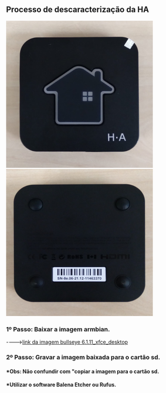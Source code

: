 ## Processo de descaracterização da HA
<img src="https://github.com/renanBatalha/tv_box_imagens/blob/main/amlogic_ha_frontal.jpeg" height= 400 width=400> <img src = "https://github.com/renanBatalha/tv_box_imagens/blob/main/amlogic_ha_traseira.jpeg" height= 400 width=400>

### 1º Passo: Baixar a imagem armbian.
      
  
----><a href="https://armbian.hosthatch.com/archive/aml-s9xx-box/archive/Armbian_23.02.2_Aml-s9xx-box_bullseye_current_6.1.11_xfce_desktop.img.xz">link da imagem bullseye 6.1.11_xfce_desktop<a>


### 2º Passo: Gravar a imagem baixada para o cartão sd.
#### *Obs: Não confundir com "copiar a imagem para o cartão sd.
#### *Utilizar o software Balena Etcher ou Rufus.
